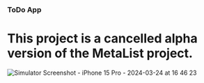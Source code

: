 ### ToDo App
# This project is a cancelled alpha version of the MetaList project.

![Simulator Screenshot - iPhone 15 Pro - 2024-03-24 at 16 46 23](https://github.com/behicoytunsenkul/ToDo-App/assets/114110417/70e6cf17-3069-4920-ab65-79bbb9409514)
